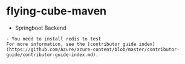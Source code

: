 # flying-cube-maven
- Springboot Backend
```
- You need to install redis to test
For more information, see the [contributor guide index](https://github.com/Azure/azure-content/blob/master/contributor-guide/contributor-guide-index.md).
```


